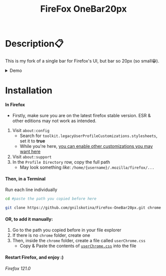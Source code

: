 <div align="center">
    <br><h1>FireFox OneBar20px</h1></br>
</div>

# Description📋
This is my fork of a single bar for Firefox's UI, but bar so 20px (so small😁).
<details><summary>Demo</summary>

![demo](https://i.imgur.com/LRkLgnQ.png)</details>

# Installation

#### In Firefox
- Firstly, make sure you are on the latest firefox stable version. ESR & other editions may not work as intended.
1. Visit `about:config` 
    - Search for `toolkit.legacyUserProfileCustomizations.stylesheets`, set it to **true**
    - While you're here, [you can enable other customizations you may want here](#customizations)
2. Visit `about:support`
3. In the `Profile Directory` row, copy the full path
    - May look something _like_: `/home/{username}/.mozilla/firefox/...`

#### Then, in a Terminal
Run each line individually
```sh
cd #paste the path you copied before here

git clone https://github.com/gnilskotina/FireFox-OneBar20px.git chrome
```

#### OR, to add it manually:
1. Go to the path you copied before in your file explorer
2. If there is no `chrome` folder, create one
3. Then, inside the `chrome` folder, create a file called `userChrome.css`
    - Copy & Paste the contents of [`userChrome.css`](https://github.com/gnilskotina/FireFox-OneBar20px/blob/main/userChrome.css) into the file

#### Restart Firefox, and enjoy :)

*Firefox 121.0*
